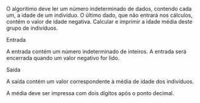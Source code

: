 O algoritimo deve  ler um número indeterminado de dados, contendo cada um, a idade de um indivíduo. O último dado, que não entrará nos cálculos, contém o valor de idade negativa. Calcular e imprimir a idade média deste grupo de indivíduos.

Entrada

A entrada contém um número indeterminado de inteiros. A entrada será encerrada quando um valor negativo for lido.

Saída

A saída contém um valor correspondente à média de idade dos indivíduos.

A média deve ser impressa com dois dígitos após o ponto decimal.
